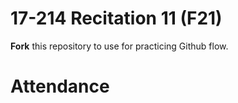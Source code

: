 # 17-214 Recitation 11 (F21)
**Fork** this repository to use for practicing Github flow.

# Attendance
[put your andrewID here]: meichen2